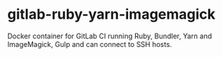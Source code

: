 # gitlab-ruby-yarn-imagemagick
Docker container for GitLab CI running Ruby, Bundler, Yarn and ImageMagick, Gulp and can connect to SSH hosts.

